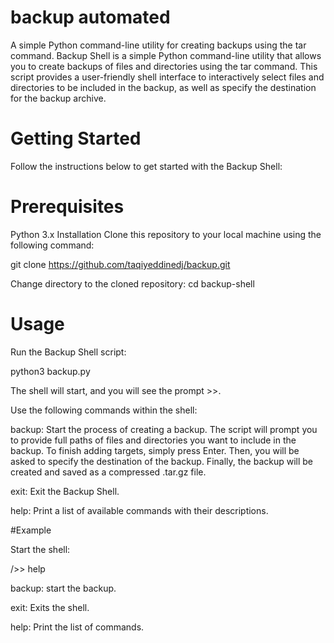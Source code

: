 # backup automated
A simple Python command-line utility for creating backups using the tar command.
Backup Shell is a simple Python command-line utility that allows you to create backups of files and directories using the tar command. This script provides a user-friendly shell interface to interactively select files and directories to be included in the backup, as well as specify the destination for the backup archive.

# Getting Started
Follow the instructions below to get started with the Backup Shell:

# Prerequisites
Python 3.x
Installation
Clone this repository to your local machine using the following command:

git clone https://github.com/taqiyeddinedj/backup.git

Change directory to the cloned repository:
cd backup-shell

# Usage
Run the Backup Shell script:


python3 backup.py

The shell will start, and you will see the prompt >>.

Use the following commands within the shell:

backup: Start the process of creating a backup. The script will prompt you to provide full paths of files and directories you want to include in the backup. To finish adding targets, simply press Enter. Then, you will be asked to specify the destination of the backup. Finally, the backup will be created and saved as a compressed .tar.gz file.

exit: Exit the Backup Shell.

help: Print a list of available commands with their descriptions.

#Example

Start the shell:

/>> help

  backup: start the backup. 
  
  exit: Exits the shell. 
  
  help: Print the list of commands.



